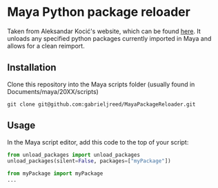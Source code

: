 # Maya Python package reloader
Taken from Aleksandar Kocić's website, which can be found [here](https://www.aleksandarkocic.com/2020/12/19/live-reload-your-python-code-in-maya/).
It unloads any specified python packages currently imported in Maya and allows for a clean reimport.

## Installation
Clone this repository into the Maya scripts folder (usually found in Documents/maya/20XX/scripts)
```
git clone git@github.com:gabrieljreed/MayaPackageReloader.git
```

## Usage
In the Maya script editor, add this code to the top of your script:
```python
from unload_packages import unload_packages
unload_packages(silent=False, packages=["myPackage"])

from myPackage import myPackage
...
```
